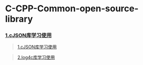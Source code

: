 
# C-CPP-Common-open-source-library


### <p><a href="https://github.com/fwjieok/C-CPP-Common-open-source-library/blob/master/1.cJSON/README.md">1.cJSON库学习使用</a></p>


> <p><a href="https://github.com/fwjieok/C-CPP-Common-open-source-library/blob/master/1.cJSON/README.md">1.cJSON库学习使用</a></p> 

> <p><a href="https://github.com/fwjieok/C-CPP-Common-open-source-library/blob/master/2.log4c/README.md">2.log4c库学习使用</a></p> 

